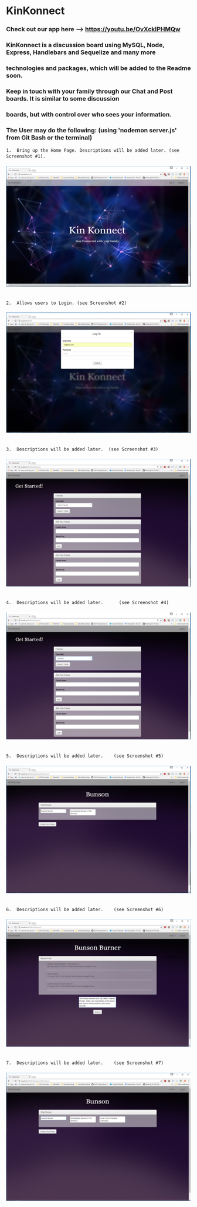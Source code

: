 # KinKonnect

### Check out our app here --> https://youtu.be/OvXckIPHMQw

###  KinKonnect is a discussion board using MySQL, Node, Express, Handlebars and Sequelize and many more
###  technologies and packages, which will be added to the Readme soon.  
###  Keep in touch with your family through our Chat and Post boards.  It is similar to some discussion 
###  boards, but with control over who sees your information.

### The User may do the following: (using 'nodemon server.js' from Git Bash or the terminal) 

    1.  Bring up the Home Page. Descriptions will be added later. (see Screenshot #1).
    
######    ![Alt text](public/assets/img/kinKonnectNewHome.png?raw=true "Screenshot #1") 
    
    2.  Allows users to Login. (see Screenshot #2)

######    ![Alt text](public/assets/img/login.png?raw=true "Screenshot #2") 
    
    3.  Descriptions will be added later.  (see Screenshot #3)
    
######    ![Alt text](public/assets/img/familyDashboard.png?raw=true "Screenshot #3")

    4.  Descriptions will be added later.      (see Screenshot #4)
    
######   ![Alt text](public/assets/img/chatWithFamily.png?raw=true "Screenshot #4")

    5.  Descriptions will be added later.    (see Screenshot #5)
        
######   ![Alt text](public/assets/img/secondChatRoom.png?raw=true "Screenshot #5")

    6.  Descriptions will be added later.    (see Screenshot #6)
        
######   ![Alt text](public/assets/img/multiplePosts.png?raw=true "Screenshot #6")

    7.  Descriptions will be added later.    (see Screenshot #7)
        
######   ![Alt text](public/assets/img/threeChatRooms.png?raw=true "Screenshot #7")
